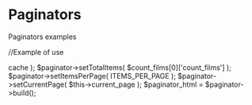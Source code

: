 Paginators
==========

Paginators examples


//Example of use
<?php
    $paginator = Factorycontroller::getClass(  'SharedPaginatorsJumpingController', 
                      													false, 
                      													$view,
                      													$this->cache );

		$paginator->setTotalItems( $count_films[0]['count_films'] );
		$paginator->setItemsPerPage( ITEMS_PER_PAGE );
		$paginator->setCurrentPage( $this->current_page );
		$paginator_html = $paginator->build();
